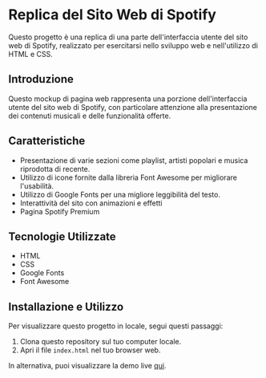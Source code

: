 # Replica del Sito Web di Spotify

Questo progetto è una replica di una parte dell'interfaccia utente del sito web di Spotify, realizzato per esercitarsi nello sviluppo web e nell'utilizzo di HTML e CSS.

## Introduzione

Questo mockup di pagina web rappresenta una porzione dell'interfaccia utente del sito web di Spotify, con particolare attenzione alla presentazione dei contenuti musicali e delle funzionalità offerte.

## Caratteristiche

- Presentazione di varie sezioni come playlist, artisti popolari e musica riprodotta di recente.
- Utilizzo di icone fornite dalla libreria Font Awesome per migliorare l'usabilità.
- Utilizzo di Google Fonts per una migliore leggibilità del testo.
- Interattività del sito con animazioni e effetti
- Pagina Spotify Premium

## Tecnologie Utilizzate

- HTML
- CSS
- Google Fonts
- Font Awesome

## Installazione e Utilizzo

Per visualizzare questo progetto in locale, segui questi passaggi:

1. Clona questo repository sul tuo computer locale.
2. Apri il file `index.html` nel tuo browser web.

In alternativa, puoi visualizzare la demo live [qui](#).
